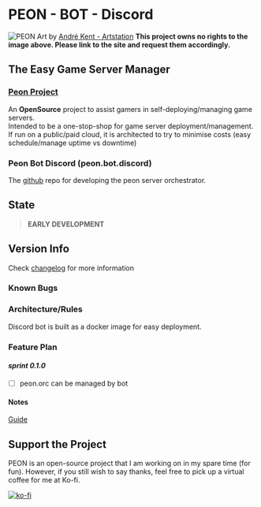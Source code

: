 # PEON - BOT - Discord

![PEON](https://github.com/nox-noctua-consulting/peon/blob/main/media/andre-kent-peon-turntable.jpeg)
Art by [André Kent - Artstation](https://www.artstation.com/artwork/W2E0RQ)
**This project owns no rights to the image above. Please link to the site and request them accordingly.**

## The Easy Game Server Manager

### [Peon Project](https://github.com/nox-noctua-consulting/peon)

An **OpenSource** project to assist gamers in self-deploying/managing game servers.\
Intended to be a one-stop-shop for game server deployment/management.\
If run on a public/paid cloud, it is architected to try to minimise costs (easy schedule/manage uptime vs downtime)

### Peon Bot Discord (peon.bot.discord)

The [github](https://github.com/nox-noctua-consulting/peon-bot-discord/) repo for developing the peon server orchestrator.

## State

> **EARLY DEVELOPMENT**

## Version Info

Check [changelog](https://github.com/nox-noctua-consulting/peon-bot-discord/blob/master/changelog.md) for more information

### Known Bugs

### Architecture/Rules

Discord bot is built as a docker image for easy deployment.

### Feature Plan

#### *sprint 0.1.0*

- [ ] peon.orc can be managed by bot

#### Notes

[Guide](https://realpython.com/how-to-make-a-discord-bot-python/)

## Support the Project

PEON is an open-source project that I am working on in my spare time (for fun).
However, if you still wish to say thanks, feel free to pick up a virtual coffee for me at Ko-fi.

[![ko-fi](https://ko-fi.com/img/githubbutton_sm.svg)](https://ko-fi.com/K3K567ILJ)
